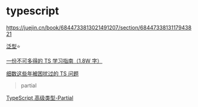 # typescript

https://juejin.cn/book/6844733813021491207/section/6844733813117943821

[泛型](https://www.tslang.cn/docs/handbook/generics.html)⭐

[一份不可多得的 TS 学习指南（1.8W 字）](https://juejin.im/post/6872111128135073806)

[细数这些年被困扰过的 TS 问题](https://juejin.im/post/6871752423577223176)

> partial

[TypeScript 高级类型-Partial](https://blog.csdn.net/roamingcode/article/details/104111165)
